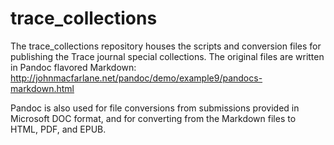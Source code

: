 # trace_collections

The trace_collections repository houses the scripts and conversion files for publishing the Trace journal special collections. The original files are written in Pandoc flavored Markdown: http://johnmacfarlane.net/pandoc/demo/example9/pandocs-markdown.html

Pandoc is also used for file conversions from submissions provided in Microsoft DOC format, and for converting from the Markdown files to HTML, PDF, and EPUB. 
